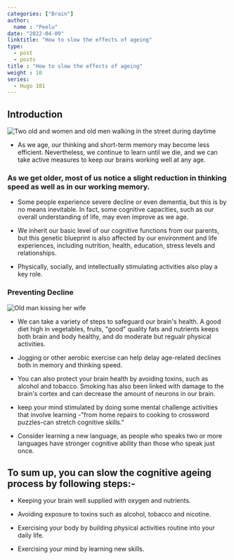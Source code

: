 ```yaml
---
categories: ["Brain"]
author:
  name : "Peelu"
date: "2022-04-09"
linktitle: "How to slow the effects of ageing"
type: 
  - post
  - posts
title : "How to slow the effects of ageing"
weight : 10
series:  
  - Hugo 101
---
```



## Introduction

![Two old and women and old men walking in the street during daytime](https://images.unsplash.com/photo-1526635090919-b5d79657c5a3?ixlib=rb-1.2.1&ixid=MnwxMjA3fDB8MHxwaG90by1wYWdlfHx8fGVufDB8fHx8&auto=format&fit=crop&w=1169&q=80)

- As we age, our thinking and short-term memory may become less efficient. Nevertheless, we continue to learn until we die, and we can take active measures to keep our brains working well at any age.

### As we get older, most of us notice a slight reduction in thinking speed as well as in our working memory. 

-  Some people experience severe decline or even dementia, but this is by no means inevitable. In fact, some cognitive capacities, such as our overall understanding of life, may even improve as we age.

-  We inherit our basic level of our cognitive functions from our parents, but this genetic blueprint is also affected by our environment and life experiences, including nutrition, health, education, stress levels and relationships.

- Physically, socially, and intellectually stimulating activities also play a key role.

###  Preventing Decline

![Old man kissing her wife](https://images.unsplash.com/photo-1514415008039-efa173293080?ixlib=rb-1.2.1&ixid=MnwxMjA3fDB8MHxwaG90by1wYWdlfHx8fGVufDB8fHx8&auto=format&fit=crop&w=1173&q=80)

- We can take a variety of steps to safeguard our brain's health. A good diet high in vegetables, fruits, "good"  quality fats and nutrients keeps  both brain and body healthy, and do moderate but regualr physical activities.

- Jogging or other aerobic exercise can help delay age-related declines both in memory and thinking speed.

- You can also protect your brain health by avoiding toxins, such as alcohol and tobacco. Smoking has also been linked with damage to the brain's cortex and can decrease the amount of neurons in  our brain.

- keep your mind stimulated by doing some mental challenge activities that involve learning -"from home repairs to cooking to crossword puzzles-can stretch cognitive skills."

- Consider learning a new language, as people who speaks two or more languages have stronger cognitive ability than those who speak just once.

## To sum up, you can slow the cognitive ageing process by following steps:-

- Keeping your brain well supplied with oxygen and nutrients.

- Avoiding exposure to toxins such as alcohol, tobacco and nicotine.

- Exercising your body by building physical activities routine into your daily life.

- Exercising your  mind by learning new skills.






